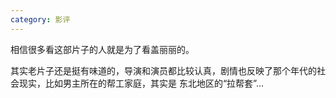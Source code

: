 ```yaml
---
category: 影评
---
```

相信很多看这部片子的人就是为了看盖丽丽的。

其实老片子还是挺有味道的，导演和演员都比较认真，剧情也反映了那个年代的社会现实，比如男主所在的帮工家庭，其实是
东北地区的“拉帮套”…  
